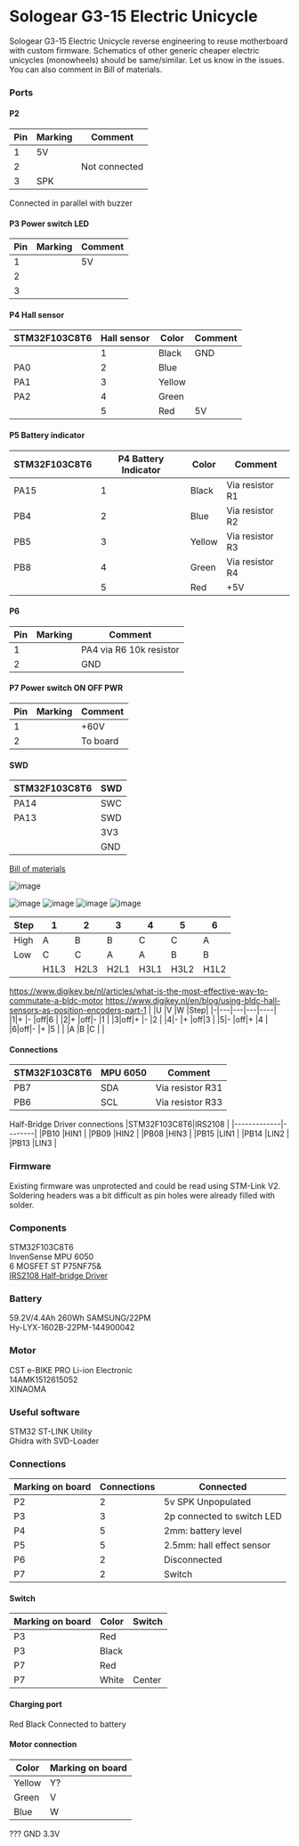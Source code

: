 # Sologear G3-15 Electric Unicycle
Sologear G3-15 Electric Unicycle reverse engineering to reuse motherboard with custom firmware.
Schematics of other generic cheaper electric unicycles (monowheels) should be same/similar. Let us know in the issues. You can also comment in Bill of materials.

### Ports
#### P2
|Pin|Marking|Comment      |
|---|-------|-------------|
|1  |5V     |             |
|2  |       |Not connected|
|3  |SPK    |             |

Connected in parallel with buzzer

#### P3 Power switch LED
|Pin|Marking|Comment|
|---|-------|-------|
|1  |       |5V     |
|2  |       |       |
|3  |       |       |

#### P4 Hall sensor
|STM32F103C8T6|Hall sensor|Color |Comment        |
|-------------|-----------|------|---------------|
|             |1          |Black |GND            |
|PA0          |2          |Blue  |               |
|PA1          |3          |Yellow|               |
|PA2          |4          |Green |               |
|             |5          |Red   |5V              |

#### P5 Battery indicator
|STM32F103C8T6|P4 Battery Indicator|Color |Comment        |
|-------------|--------------------|------|---------------|
|PA15         |1                   |Black |Via resistor R1|
|PB4          |2                   |Blue  |Via resistor R2|
|PB5          |3                   |Yellow|Via resistor R3|
|PB8          |4                   |Green |Via resistor R4|
|             |5                   |Red   |+5V            |

#### P6
|Pin|Marking|Comment|
|---|-------|-----------------------|
|1  |       |PA4 via R6 10k resistor|
|2  |       |GND                    |

#### P7 Power switch ON OFF PWR
|Pin|Marking|Comment      |
|---|-------|-------------|
|1  |       |+60V         |
|2  |       |To board     |

#### SWD
|STM32F103C8T6|SWD|
|-------------|---|
|PA14         |SWC|
|PA13         |SWD|
|             |3V3|
|             |GND|

[Bill of materials](https://docs.google.com/spreadsheets/d/1EM--kQIaX84T2JI6LrDOyGJttcWCDYOLsfqfUfqGejQ/edit?usp=sharing)

![image](./images/sologear-g3-15.webp)

![image](./images/pcb-front.jpg)
![image](./images/pcb-back.jpg)
![image](./images/pcb-schema-kicad.png)
![image](./images/pcb-schema-kicad1.png)

|Step|1   |2   |3   |4   |5   |6   |
|----|----|----|----|----|----|----|
|High|A   |B   |B   |C   |C   |A   |
|Low |C   |C   |A   |A   |B   |B   |
|    |H1L3|H2L3|H2L1|H3L1|H3L2|H1L2|

https://www.digikey.be/nl/articles/what-is-the-most-effective-way-to-commutate-a-bldc-motor
https://www.digikey.nl/en/blog/using-bldc-hall-sensors-as-position-encoders-part-1
| |U  |V  |W  |Step|
|-|---|---|---|----|
|1|+  |-  |off|6   |
|2|+  |off|-  |1   |
|3|off|+  |-  |2   |
|4|-  |+  |off|3   |
|5|-  |off|+  |4   |
|6|off|-  |+  |5   |
| |A  |B  |C  |    |


#### Connections
|STM32F103C8T6|MPU 6050|Comment         |
|-------------|--------|----------------|
|PB7          |SDA     |Via resistor R31|
|PB6          |SCL     |Via resistor R33|

Half-Bridge Driver connections
|STM32F103C8T6|IRS2108 |
|-------------|--------|
|PB10         |HIN1    |
|PB09         |HIN2    |
|PB08         |HIN3    |
|PB15         |LIN1    |
|PB14         |LIN2    |
|PB13         |LIN3    |

### Firmware
Existing firmware was unprotected and could be read using STM-Link V2. Soldering headers was a bit difficult as pin holes were already filled with solder.

### Components
STM32F103C8T6\
InvenSense MPU 6050\
6 MOSFET ST P75NF75&\
[IRS2108 Half-bridge Driver](https://www.infineon.com/dgdl/irs2108.pdf?fileId=5546d462533600a40153567649d627a8)

### Battery
59.2V/4.4Ah 260Wh SAMSUNG/22PM\
Hy-LYX-1602B-22PM-144900042

### Motor
CST e-BIKE PRO Li-ion Electronic\
14AMK1512615052\
XINAOMA

### Useful software
STM32 ST-LINK Utility\
Ghidra with SVD-Loader

### Connections
|Marking on board|Connections|Connected                    |
|----------------|-----------|-----------------------------|
|P2              |2          |5v SPK Unpopulated           |
|P3              |3          |2p connected to switch LED   |
|P4              |5          |2mm: battery level           |
|P5              |5          |2.5mm: hall effect sensor    |
|P6              |2          |Disconnected                 |
|P7              |2          |Switch                       |
#### Switch
|Marking on board|Color|Switch|
|----------------|-----|------|
|P3              |Red  |      |
|P3              |Black|      |
|P7              |Red  |      |
|P7              |White|Center|

#### Charging port
Red
Black
Connected to battery
#### Motor connection
|Color |Marking on board|
|------|----------------|
|Yellow|Y?              |
|Green |V               |
|Blue  |W               |

???
GND
3.3V
